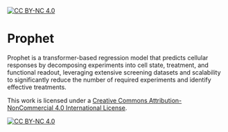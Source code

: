 [![CC BY-NC 4.0][cc-by-nc-shield]][cc-by-nc]
# Prophet

Prophet is a transformer-based regression model that predicts cellular responses by decomposing experiments into cell state, treatment, and functional readout, leveraging extensive screening datasets and scalability to significantly reduce the number of required experiments and identify effective treatments.

This work is licensed under a
[Creative Commons Attribution-NonCommercial 4.0 International License][cc-by-nc].

[![CC BY-NC 4.0][cc-by-nc-image]][cc-by-nc]

[cc-by-nc]: https://creativecommons.org/licenses/by-nc/4.0/
[cc-by-nc-image]: https://licensebuttons.net/l/by-nc/4.0/88x31.png
[cc-by-nc-shield]: https://img.shields.io/badge/License-CC%20BY--NC%204.0-lightgrey.svg

